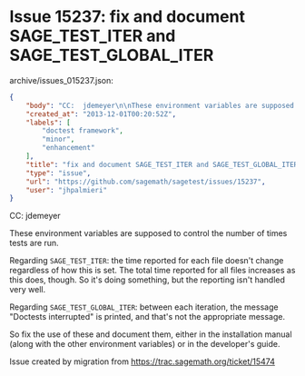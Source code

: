 # Issue 15237: fix and document SAGE_TEST_ITER and SAGE_TEST_GLOBAL_ITER

archive/issues_015237.json:
```json
{
    "body": "CC:  jdemeyer\n\nThese environment variables are supposed to control the number of times tests are run. \n\nRegarding `SAGE_TEST_ITER`: the time reported for each file doesn't change regardless of how this is set. The total time reported for all files increases as this does, though. So it's doing something, but the reporting isn't handled very well.\n\nRegarding `SAGE_TEST_GLOBAL_ITER`: between each iteration, the message \"Doctests interrupted\" is printed, and that's not the appropriate message. \n\nSo fix the use of these and document them, either in the installation manual (along with the other environment variables) or in the developer's guide.\n\nIssue created by migration from https://trac.sagemath.org/ticket/15474\n\n",
    "created_at": "2013-12-01T00:20:52Z",
    "labels": [
        "doctest framework",
        "minor",
        "enhancement"
    ],
    "title": "fix and document SAGE_TEST_ITER and SAGE_TEST_GLOBAL_ITER",
    "type": "issue",
    "url": "https://github.com/sagemath/sagetest/issues/15237",
    "user": "jhpalmieri"
}
```
CC:  jdemeyer

These environment variables are supposed to control the number of times tests are run. 

Regarding `SAGE_TEST_ITER`: the time reported for each file doesn't change regardless of how this is set. The total time reported for all files increases as this does, though. So it's doing something, but the reporting isn't handled very well.

Regarding `SAGE_TEST_GLOBAL_ITER`: between each iteration, the message "Doctests interrupted" is printed, and that's not the appropriate message. 

So fix the use of these and document them, either in the installation manual (along with the other environment variables) or in the developer's guide.

Issue created by migration from https://trac.sagemath.org/ticket/15474


